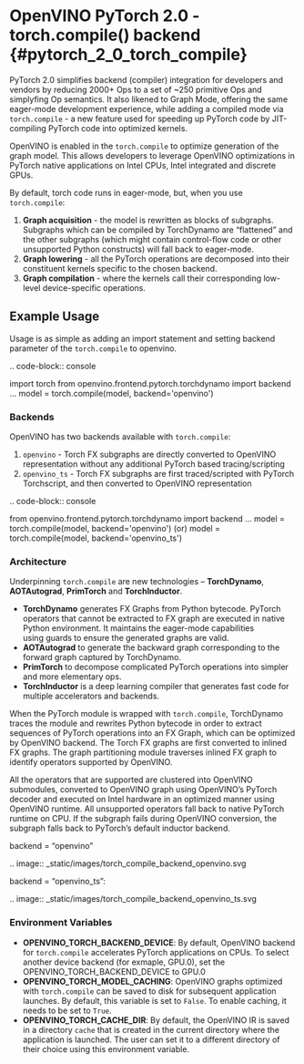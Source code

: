 # OpenVINO PyTorch 2.0 - torch.compile() backend {#pytorch_2_0_torch_compile}

PyTorch 2.0 simplifies backend (compiler) integration for developers and vendors by reducing 2000+ Ops to a set of ~250 primitive Ops and simplyfing Op semantics. It also likened to Graph Mode, offering the same eager-mode development experience, while adding a compiled mode via ``torch.compile`` - a new feature used for speeding up PyTorch code by JIT-compiling PyTorch code into optimized kernels. 

OpenVINO is enabled in the ``torch.compile`` to optimize generation of the graph model. This allows developers to leverage OpenVINO optimizations in PyTorch native applications on Intel CPUs, Intel integrated and discrete GPUs.

By default, torch code runs in eager-mode, but, when you use ``torch.compile``:

1. **Graph acquisition** - the model is rewritten as blocks of subgraphs. Subgraphs which can be compiled by TorchDynamo are “flattened” and the other subgraphs (which might contain control-flow code or other unsupported Python constructs) will fall back to eager-mode.
2. **Graph lowering** - all the PyTorch operations are decomposed into their constituent kernels specific to the chosen backend.
3. **Graph compilation** - where the kernels call their corresponding low-level device-specific operations.

## Example Usage

Usage is as simple as adding an import statement and setting backend parameter of the ``torch.compile`` to openvino. 

.. code-block:: console

   import torch
   from openvino.frontend.pytorch.torchdynamo import backend
   ...
   model = torch.compile(model, backend='openvino')

### Backends

OpenVINO has two backends available with ``torch.compile``:

1. ``openvino`` - Torch FX subgraphs are directly converted to OpenVINO representation without any additional PyTorch based tracing/scripting
2. ``openvino_ts`` - Torch FX subgraphs are first traced/scripted with PyTorch Torchscript, and then converted to OpenVINO representation 

.. code-block:: console

   from openvino.frontend.pytorch.torchdynamo import backend
   ...
   model = torch.compile(model, backend='openvino')
   (or)
   model = torch.compile(model, backend='openvino_ts')

### Architecture

Underpinning ``torch.compile`` are new technologies – **TorchDynamo**, **AOTAutograd**, **PrimTorch** and **TorchInductor**.

* **TorchDynamo** generates FX Graphs from Python bytecode. PyTorch operators that cannot be extracted to FX graph are executed in native Python environment. It maintains the eager-mode capabilities using guards to ensure the generated graphs are valid.
* **AOTAutograd** to generate the backward graph corresponding to the forward graph captured by TorchDynamo.
* **PrimTorch** to decompose complicated PyTorch operations into simpler and more elementary ops.
* **TorchInductor** is a deep learning compiler that generates fast code for multiple accelerators and backends.

When the PyTorch module is wrapped with ``torch.compile``, TorchDynamo traces the module and rewrites Python bytecode in order to extract sequences of PyTorch operations into an FX Graph, which can be optimized by OpenVINO backend. The Torch FX graphs are first converted to inlined FX graphs. The graph partitioning module traverses inlined FX graph to identify operators supported by OpenVINO. 

All the operators that are supported are clustered into OpenVINO submodules, converted to OpenVINO graph using OpenVINO’s PyTorch decoder and executed on Intel hardware in an optimized manner using OpenVINO runtime. All unsupported operators fall back to native PyTorch runtime on CPU. If the subgraph fails during OpenVINO conversion, the subgraph falls back to PyTorch’s default inductor backend.

backend = “openvino”

.. image:: _static/images/torch_compile_backend_openvino.svg

backend = “openvino_ts”:

.. image:: _static/images/torch_compile_backend_openvino_ts.svg

### Environment Variables

* **OPENVINO_TORCH_BACKEND_DEVICE**: By default, OpenVINO backend for ``torch.compile`` accelerates PyTorch applications on CPUs. To select another device backend (for exmaple, GPU.0), set the OPENVINO_TORCH_BACKEND_DEVICE to GPU.0
* **OPENVINO_TORCH_MODEL_CACHING**: OpenVINO graphs optimized with ``torch.compile`` can be saved to disk for subsequent application launches. By default, this variable is set to ``False``. To enable caching, it needs to be set to ``True``.
* **OPENVINO_TORCH_CACHE_DIR**: By default, the OpenVINO IR is saved in a directory ``cache`` that is created in the current directory where the application is launched. The user can set it to a different directory of their choice using this environment variable.


